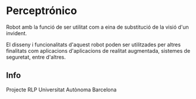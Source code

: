 # Perceptrónico
Robot amb la funció de ser utilitat com a eina de substitució de la
visió d'un invident.

El disseny i funcionalitats d'aquest robot poden ser utilitzades per
altres finalitats com aplicacions d'aplicacions de realitat augmentada, sistemes de
seguretat, entre d'altres.

## Info
Projecte RLP Universitat Autònoma Barcelona
